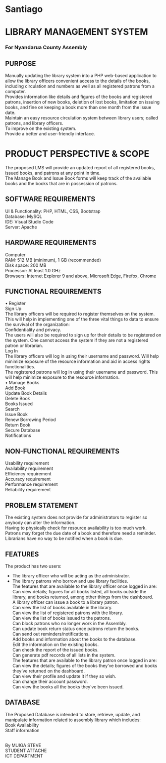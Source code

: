 # Santiago

# LIBRARY MANAGEMENT SYSTEM
### For Nyandarua County Assembly

## PURPOSE
Manually updating the library system into a PHP web-based application to allow the library 
officers convenient access to the details of the books, including circulation and numbers as 
well as all registered patrons from a computer.<br>
Provides information like details and figures of the books and registered patrons, insertion 
of new books, deletion of lost books, limitation on issuing books, and fine on keeping a book 
more than one month from the issue date.<br>
Maintain an easy resource circulation system between library users; called patrons, and 
library officers.<br>
To improve on the existing system.<br>
Provide a better and user-friendly interface.<br>
# PRODUCT PERSPECTIVE & SCOPE
The proposed LMS will provide an updated report of all registered books, issued books, and 
patrons at any point in time.<br>
The Manage Book and Issue Book forms will keep track of the available books and the 
books that are in possession of patrons.<br>
## SOFTWARE REQUIREMENTS
UI & Functionality: PHP, HTML, CSS, Bootstrap<br>
Database: MySQL<br>
IDE: Visual Studio Code<br>
Server: Apache<br>
## HARDWARE REQUIREMENTS
Computer<br>
RAM: 512 MB (minimum), 1 GB (recommended)<br>
Disk space: 200 MB <br>
Processor: At least 1.0 GHz<br>
Browsers: Internet Explorer 9 and above, Microsoft Edge, Firefox, Chrome<br>
## FUNCTIONAL REQUIREMENTS
• Register<br>
Sign Up<br>
The library officers will be required to register themselves on the system. This will help in 
implementing one of the three vital things to data to ensure the survival of the organization: <br>
Confidentiality and privacy. <br>
The users will also be required to sign up for their details to be registered on the system. 
One cannot access the system if they are not a registered patron or librarian.<br>
Log In<br>
The library officers will log in using their username and password. Will help minimize 
exposure of the resource information and aid in access rights functionalities.<br>
The registered patrons will log in using their username and password. This will help minimize 
exposure to the resource information.<br>
• Manage Books <br>
Add Book<br>
Update Book Details<br>
Delete Book<br>
Books Issued<br>
Search<br>
Issue Book<br>
Renew Borrowing Period<br>
Return Book<br>
Secure Database<br>
Notifications<br>
## NON-FUNCTIONAL REQUIREMENTS
Usability requirement<br>
Availability requirement<br>
Efficiency requirement<br>
Accuracy requirement<br>
Performance requirement<br>
Reliability requirement<br>
## PROBLEM STATEMENT
The existing system does not provide for administrators to register so anybody can alter the 
information.<br>
Having to physically check for resource availability is too much work.<br>
Patrons may forget the due date of a book and therefore need a reminder.<br>
Librarians have no way to be notified when a book is due.<br>
## FEATURES
The product has two users:<br>
- The library officer who will be acting as the administrator.<br>
- The library patrons who borrow and use library facilities.<br>
The features that are available to the library officer once logged in are:<br>
Can view details; figures for all books listed, all books outside the library, and books returned, 
among other things from the dashboard.<br>
A library officer can issue a book to a library patron.<br>
Can view the list of books available in the library.<br>
Can view the list of registered patrons with the library.<br>
Can view the list of books issued to the patrons.<br>
Can block patrons who no longer work in the Assembly.<br>
Can update book return status once patrons return the books.<br>
Can send out reminders/notifications.<br>
Add books and information about the books to the database.<br>
Edit the information on the existing books.<br>
Can check the report of the issued books.<br>
Can generate pdf records of all lists in the system.<br>
The features that are available to the library patron once logged in are:<br>
Can view the details; figures of the books they’ve borrowed and books they’ve returned on 
the dashboard.<br>
Can view their profile and update it if they so wish.<br>
Can change their account password.<br>
Can view the books all the books they’ve been issued.<br>
## DATABASE
The Proposed Database is intended to store, retrieve, update, and manipulate information related 
to assembly library which includes:<br>
Book Availability<br>
Staff information<br><br>

By MUIGA STEVE <br>
STUDENT ATTACHE<br>
ICT DEPARTMENT<br>
